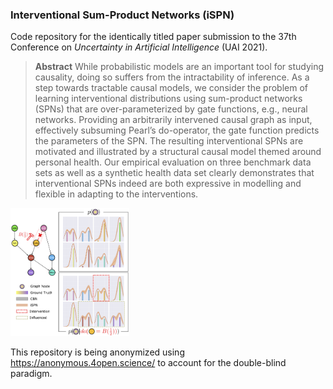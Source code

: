 ### Interventional Sum-Product Networks (iSPN)

Code repository for the identically titled paper submission to the 37th Conference on *Uncertainty in Artificial Intelligence* (UAI 2021).

> **Abstract**
> While probabilistic models are an important tool for studying causality, doing so suffers from the intractability of inference. As a step towards tractable causal models, we consider the problem of learning interventional distributions using sum-product networks (SPNs) that are over-parameterized by gate functions, e.g., neural networks. Providing an arbitrarily intervened causal graph as input, effectively subsuming Pearl’s do-operator, the gate function predicts the parameters of the SPN. The resulting interventional SPNs are motivated and illustrated by a structural causal model themed around personal health. Our empirical evaluation on three benchmark data sets as well as a synthetic health data set clearly demonstrates that interventional SPNs indeed are both expressive in modelling and flexible in adapting to the interventions.

<img src="media/Figure_Motivation.png" style="zoom:20%;" />

This repository is being anonymized using https://anonymous.4open.science/ to account for the double-blind paradigm.